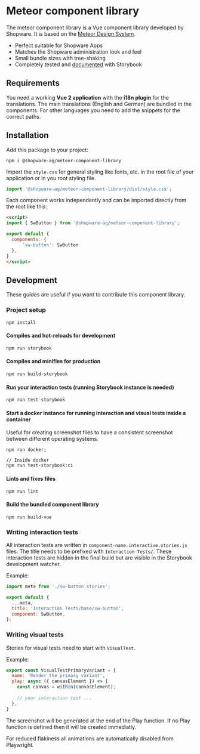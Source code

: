 # Meteor component library

The meteor component library is a Vue component library developed by Shopware. It is based on the [Meteor Design System](https://shopware.design/).

- Perfect suitable for Shopware Apps
- Matches the Shopware administration look and feel
- Small bundle sizes with tree-shaking
- Completely tested and [documented](https://meteor-component-library.vercel.app) with Storybook


## Requirements
You need a working **Vue 2 application** with the **i18n plugin** for the translations. The main translations (English and German) are bundled in the components. For other languages you need to add the snippets for the correct paths.
## Installation

Add this package to your project:

```
npm i @shopware-ag/meteor-component-library
```

Import the `style.css` for general styling like fonts, etc. in the root file of your application or in you root styling file.

```js
import '@shopware-ag/meteor-component-library/dist/style.css';
```

Each component works independently and can be imported directly from the root like this:

```html
<script>
import { SwButton } from '@shopware-ag/meteor-component-library';

export default {
  components: {
      'sw-button': SwButton
  },
}
</script>
```

## Development

These guides are useful if you want to contribute this component library.

### Project setup
```
npm install
```

#### Compiles and hot-reloads for development
```
npm run storybook
```

#### Compiles and minifies for production
```
npm run build-storybook
```

#### Run your interaction tests (running Storybook instance is needed)
```
npm run test-storybook
```

#### Start a docker instance for running interaction and visual tests inside a container
Useful for creating screenshot files to have a consistent screenshot between different operating systems.
```
npm run docker;

// Inside docker
npm run test-storybook:ci
```

#### Lints and fixes files
```
npm run lint
```

#### Build the bundled component library
```
npm run build-vue
```

### Writing interaction tests

All interaction tests are written in `component-name.interactive.stories.js` files. The title needs to be prefixed with `Interaction Tests/`. These interaction tests are hidden in the final build but are visible in the Storybook development watcher.

Example:

```js
import meta from './sw-button.stories';

export default {
  ...meta,
  title: 'Interaction Tests/base/sw-button',
  component: SwButton,
};
```

### Writing visual tests

Stories for visual tests need to start with `VisualTest`.

Example:

```js
export const VisualTestPrimaryVariant = {
  name: 'Render the primary variant',
  play: async ({ canvasElement }) => {
    const canvas = within(canvasElement);
    
    // your interaction test ...
  },
}
```

The screenshot will  be generated at the end of the Play function. If no Play function is defined then it will be created immediatly.

For reduced flakiness all animations are automatically disabled from Playwright.
